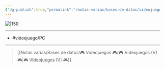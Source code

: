 ```yaml
---
{"dg-publish":true,"permalink":"/notas-varias/bases-de-datos/videojuegos/v-slay-the-spire/"}
---
```



![|150](https://images.igdb.com/igdb/image/upload/t_cover_big/co1iyf.jpg)

---

- #videojuego/PC

---

> [[Notas varias/Bases de datos/🎮 Videojuegos 🎮/🎮 Videojuegos (V) 🎮\|🎮 Videojuegos (V) 🎮]]